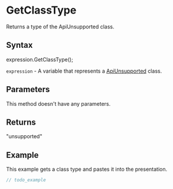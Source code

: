# GetClassType

Returns a type of the ApiUnsupported class.

## Syntax

expression.GetClassType();

`expression` - A variable that represents a [ApiUnsupported](../ApiUnsupported.md) class.

## Parameters

This method doesn't have any parameters.

## Returns

"unsupported"

## Example

This example gets a class type and pastes it into the presentation.

```javascript
// todo_example
```
